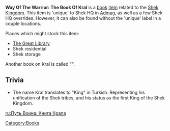 **Way Of The Warrior: The Book Of Kral** is a
[book](Lore_Books.md "wikilink") [item](Items.md "wikilink") related to the
[Shek Kingdom](03%20-%20Projects%20&%20Wikis/Kenshi/Kenshi%20Wiki/Kenshi%20Wiki%20Template/Shek_Kingdom.md "wikilink"). This item is 'unique' to Shek
HQ in [Admag](Admag.md "wikilink"), as well as a few Shek HQ overrides.
However, it can also be found without the 'unique' label in a couple
locations.

Places which might stock this item:

- [The Great Library](The_Great_Library.md "wikilink")
- Shek residential
- Shek storage

Another book on Kral is called "[](Kral's_Last_Stand.md)".

## Trivia

- The name Kral translates to "King" in Turkish. Representing his
  unification of the Shek tribes, and his status as the first King of
  the Shek Kingdom.

[ru:Путь Воина: Книга Крала](ru:Путь_Воина:_Книга_Крала "wikilink")

[Category:Books](Category:Books "wikilink")